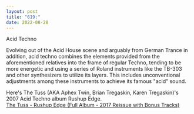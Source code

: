 ```yaml
---
layout: post
title: "619:"
date: 2022-08-28
---
```


Acid Techno

Evolving out of the Acid House scene and arguably from German Trance in addition, acid techno combines the elements provided from the aforementioned relatives into the frame of regular Techno, tending to be more energetic and using a series of Roland instruments like the TB-303 and other synthesizers to utilize its layers. This includes unconventional adjustments among these instruments to achieve its famous "acid" sound.

Here's The Tuss (AKA Aphex Twin, Brian Tregaskin, Karen Tregaskin)'s 2007 Acid Techno album Rushup Edge.  
[The Tuss \- Rushup Edge (Full Album \- 2017 Reissue with Bonus Tracks)](https://youtu.be/R-5koLtMy98)
